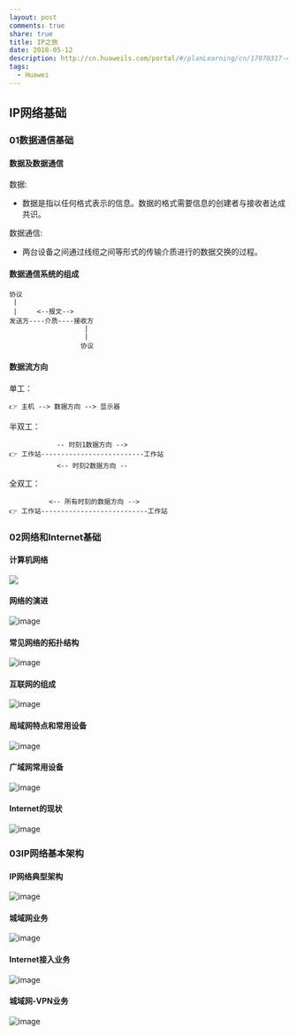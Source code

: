 ```yaml
---
layout: post
comments: true
share: true
title: IP之旅
date: 2018-05-12
description: http://cn.huaweils.com/portal/#/planLearning/cn/17070317-4079-8603-06c6-37083c3325b0
tags:
  - Huawei
---
```


## IP网络基础

### 01数据通信基础

#### 数据及数据通信

数据:
 - 数据是指以任何格式表示的信息。数据的格式需要信息的创建者与接收者达成共识。

数据通信:
 - 两台设备之间通过线缆之间等形式的传输介质进行的数据交换的过程。

#### 数据通信系统的组成

```
协议
 |
 |     <--报文-->
发送方----介质----接收方
                   |
                   |
                  协议
```

#### 数据流方向

单工：

```
👉 主机 --> 数据方向 --> 显示器
```

半双工：

```
            -- 时刻1数据方向 -->
👉 工作站--------------------------工作站
            <-- 时刻2数据方向 --
```

全双工：

```
          <-- 所有时刻的数据方向 -->
👉 工作站---------------------------工作站
```

### 02网络和Internet基础

#### 计算机网络

![](https://ws4.sinaimg.cn/large/78905b2cly1fr7vfbeoglj20jw0crglz.jpg)

#### 网络的演进

![image](https://ws4.sinaimg.cn/large/78905b2cly1fr7vl8iafcj20l60cmn31.jpg)

#### 常见网络的拓扑结构

![image](https://ws4.sinaimg.cn/large/78905b2cly1fr7vl8oym1j20jh0c7acf.jpg)

#### 互联网的组成

![image](https://ws4.sinaimg.cn/large/78905b2cly1fr7vn67fqfj20j50brdm3.jpg)

#### 局域网特点和常用设备

![image](https://ws4.sinaimg.cn/large/78905b2cly1fr7vo4clw3j20jt0baadu.jpg)

#### 广域网常用设备

![image](https://ws4.sinaimg.cn/large/78905b2cly1fr7vqbj08nj20i20bmwhh.jpg)

#### Internet的现状

![image](https://ws4.sinaimg.cn/large/78905b2cly1fr7vqbo9tij20km0b40xx.jpg)

### 03IP网络基本架构

#### IP网络典型架构

![image](https://ws4.sinaimg.cn/large/78905b2cly1fr7vtcq4dsj20m70dknb2.jpg)

#### 城域网业务

![image](https://ws4.sinaimg.cn/large/78905b2cly1fr7vy4knsmj20910fyjux.jpg)<!--{:.style="heigh:50%"}-->

#### Internet接入业务

![image](https://ws4.sinaimg.cn/large/78905b2cly1fr7vy4rdh6j20j70azaez.jpg)


#### 城域网-VPN业务

![image](https://ws4.sinaimg.cn/large/78905b2cly1fr7w0p7q4kj20kp0b9aga.jpg)